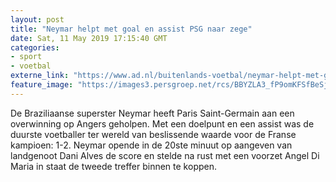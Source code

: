 ```yaml
---
layout: post
title: "Neymar helpt met goal en assist PSG naar zege"
date: Sat, 11 May 2019 17:15:40 GMT
categories: 
- sport 
- voetbal 
externe_link: "https://www.ad.nl/buitenlands-voetbal/neymar-helpt-met-goal-en-assist-psg-naar-zege~a7b0656a/"
feature_image: "https://images3.persgroep.net/rcs/BBYZLA3_fP9omKFSfBeSjHjoh0c/diocontent/147985565/_fitwidth/400/?appId=21791a8992982cd8da851550a453bd7f&quality=0.7"
---
```


De Braziliaanse superster Neymar heeft Paris Saint-Germain aan een overwinning op Angers geholpen. Met een doelpunt en een assist was de duurste voetballer ter wereld van beslissende waarde voor de Franse kampioen: 1-2. Neymar opende in de 20ste minuut op aangeven van landgenoot Dani Alves de score en stelde na rust met een voorzet Angel Di Maria in staat de tweede treffer binnen te koppen.

